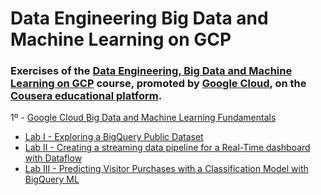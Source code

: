 # Data Engineering Big Data and Machine Learning on GCP

### Exercises of the [Data Engineering, Big Data and Machine Learning on GCP](https://www.coursera.org/specializations/gcp-data-machine-learning) course, promoted by [Google Cloud](https://cloud.google.com/), on the [Cousera educational platform](https://www.coursera.org/).

1º - [Google Cloud Big Data and Machine Learning Fundamentals](https://github.com/tmabgdata/Data-Engineering-Big-Data-and-Machine-Learning-on-GCP/tree/master/Google%20Cloud%20Big%20Data%20and%20Machine%20Learning%20Fundamentals)
  - [Lab I - Exploring a BigQuery Public Dataset](https://github.com/tmabgdata/Data-Engineering-Big-Data-and-Machine-Learning-on-GCP/tree/master/Google%20Cloud%20Big%20Data%20and%20Machine%20Learning%20Fundamentals/Lab%20I%20-%20Exploring%20a%20BigQuery%20Public%20Dataset)
  - [Lab II - Creating a streaming data pipeline for a Real-Time dashboard with Dataflow](https://github.com/tmabgdata/Data-Engineering-Big-Data-and-Machine-Learning-on-GCP/tree/master/Google%20Cloud%20Big%20Data%20and%20Machine%20Learning%20Fundamentals/Lab%20II%20-%20Creating%20a%20streaming%20data%20pipeline%20for%20a%20Real-Time%20dashboard%20with%20Dataflow)
  - [Lab III - Predicting Visitor Purchases with a Classification Model with BigQuery ML](https://github.com/tmabgdata/Data-Engineering-Big-Data-and-Machine-Learning-on-GCP/tree/master/Google%20Cloud%20Big%20Data%20and%20Machine%20Learning%20Fundamentals/Lab%20III%20-%20Predicting%20Visitor%20Purchases%20with%20a%20Classification%20Model%20with%20BigQuery%20ML)